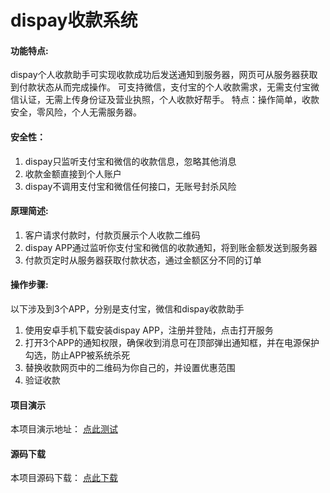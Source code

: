 # dispay收款系统  
  
#### 功能特点:
dispay个人收款助手可实现收款成功后发送通知到服务器，网页可从服务器获取到付款状态从而完成操作。
可支持微信，支付宝的个人收款需求，无需支付宝微信认证，无需上传身份证及营业执照，个人收款好帮手。
特点：操作简单，收款安全，零风险，个人无需服务器。

#### 安全性：
1. dispay只监听支付宝和微信的收款信息，忽略其他消息 
2. 收款金额直接到个人账户
3. dispay不调用支付宝和微信任何接口，无账号封杀风险

#### 原理简述:
1. 客户请求付款时，付款页展示个人收款二维码
2. dispay APP通过监听你支付宝和微信的收款通知，将到账金额发送到服务器
3. 付款页定时从服务器获取付款状态，通过金额区分不同的订单

#### 操作步骤:
以下涉及到3个APP，分别是支付宝，微信和dispay收款助手
1. 使用安卓手机下载安装dispay APP，注册并登陆，点击打开服务
2. 打开3个APP的通知权限，确保收到消息可在顶部弹出通知框，并在电源保护勾选，防止APP被系统杀死
3. 替换收款网页中的二维码为你自己的，并设置优惠范围 
4. 验证收款 

#### 项目演示

本项目演示地址： [点此测试](http://dispay.goodqp.com/)

#### 源码下载 
 
本项目源码下载： [点此下载](http://dispay.goodqp.com/)

